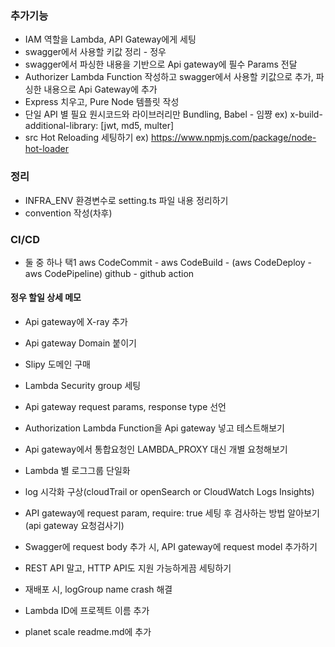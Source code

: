 ### 추가기능

-   IAM 역할을 Lambda, API Gateway에게 세팅
-   swagger에서 사용할 키값 정리 - 정우
-   swagger에서 파싱한 내용을 기반으로 Api gateway에 필수 Params 전달
-   Authorizer Lambda Function 작성하고 swagger에서 사용할 키값으로 추가, 파싱한 내용으로 Api Gateway에 추가
-   Express 치우고, Pure Node 템플릿 작성
-   단일 API 별 필요 원시코드와 라이브러리만 Bundling, Babel - 임쨩
    ex) x-build-additional-library: [jwt, md5, multer]
-   src Hot Reloading 세팅하기
    ex) https://www.npmjs.com/package/node-hot-loader

### 정리

-   INFRA_ENV 환경변수로 setting.ts 파일 내용 정리하기
-   convention 작성(차후)

### CI/CD

-   둘 중 하나 택1
    aws CodeCommit - aws CodeBuild - (aws CodeDeploy - aws CodePipeline)
    github - github action

#### 정우 할일 상세 메모

-   Api gateway에 X-ray 추가
-   Api gateway Domain 붙이기
-   Slipy 도메인 구매
-   Lambda Security group 세팅
-   Api gateway request params, response type 선언
-   Authorization Lambda Function을 Api gateway 넣고 테스트해보기
-   Api gateway에서 통합요청인 LAMBDA_PROXY 대신 개별 요청해보기
-   Lambda 별 로그그룹 단일화
-   log 시각화 구상(cloudTrail or openSearch or CloudWatch Logs Insights)
-   API gateway에 request param, require: true 세팅 후 검사하는 방법 알아보기(api gateway 요청검사기)
-   Swagger에 request body 추가 시, API gateway에 request model 추가하기
-   REST API 말고, HTTP API도 지원 가능하게끔 세팅하기

-   재배포 시, logGroup name crash 해결
-   Lambda ID에 프로젝트 이름 추가
-   planet scale readme.md에 추가
